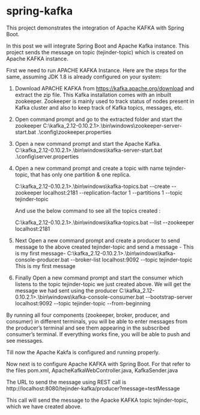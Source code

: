 # spring-kafka
This project demonstrates the integration of Apache KAFKA with Spring Boot. 

In this post we will integrate Spring Boot and Apache Kafka instance. This project sends the message on topic (tejinder-topic) which is created on Apache KAFKA instance.

First we need to run APACHE KAFKA Instance. Here are the steps for the same, assuming JDK 1.8 is already configured on your system:

1. Download APACHE KAFKA from https://kafka.apache.org/download and extract the zip file. This Kafka installation comes with an inbuilt zookeeper. Zookeeper is mainly used to track status of nodes present in Kafka cluster and also to keep track of Kafka topics, messages, etc.
2. Open command prompt and go to the extracted folder and start the zookeeper 
    C:\kafka_2.12-0.10.2.1>.\bin\windows\zookeeper-server-start.bat .\config\zookeeper.properties

3. Open a new command prompt and start the Apache Kafka.
    C:\kafka_2.12-0.10.2.1>.\bin\windows\kafka-server-start.bat .\config\server.properties
    
4. Open a new command prompt and create a topic with name tejinder-topic, that has only one partition & one replica.    
    
    C:\kafka_2.12-0.10.2.1>.\bin\windows\kafka-topics.bat --create --zookeeper localhost:2181 --replication-factor 1 --partitions 1 --topic tejinder-topic
    
    And use the below command to see all the topics created :
    
    C:\kafka_2.12-0.10.2.1>.\bin\windows\kafka-topics.bat --list --zookeeper localhost:2181 
    
5. Next Open a new command prompt and create a producer to send message to the above created tejinder-topic and send a message - This is my first message-
    C:\kafka_2.12-0.10.2.1>.\bin\windows\kafka-console-producer.bat --broker-list localhost:9092 --topic tejinder-topic
    This is my first message
    
6. Finally Open a new command prompt and start the consumer which listens to the topic tejinder-topic we just created above. We will get the message we had sent using the producer
    C:\kafka_2.12-0.10.2.1>.\bin\windows\kafka-console-consumer.bat --bootstrap-server localhost:9092 --topic tejinder-topic --from-beginning    
    
By running all four components (zookeeper, broker, producer, and consumer) in different terminals, you will be able to enter messages from the producer’s terminal and see them appearing in the subscribed consumer’s terminal. If everything works fine, you will be able to push and see messages.
   
Till now the Apache Kakfa is configured and running properly.

Now next is to configure Apache KAFKA with Spring Boot. For that refer to the files pom.xml, ApacheKafkaWebController.java, KafkaSender.java

The URL to send the message using REST call is http://localhost:8080/tejinder-kafka/producer?message=testMessage

This call will send the message to the Apacke KAFKA topic tejinder-topic, which we have created above.



    
    

